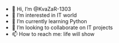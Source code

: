 - 👋 Hi, I’m @KvaZaR-1303
- 👀 I’m interested in IT world
- 🌱 I’m currently learning Python
- 💞️ I’m looking to collaborate on IT projects
- 📫 How to reach me: life will show

<!---
KvaZaR-1303/KvaZaR-1303 is a ✨ special ✨ repository because its `README.md` (this file) appears on your GitHub profile.
You can click the Preview link to take a look at your changes.
--->
